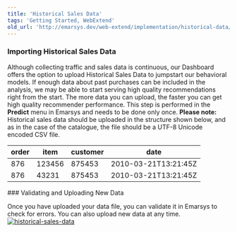 ```yaml
---
title: 'Historical Sales Data'
tags: 'Getting Started, WebExtend'
old_url: 'http://emarsys.dev/web-extend/implementation/historical-data/'
---
```


### Importing Historical Sales Data

 Although collecting traffic and sales data is continuous, our Dashboard offers the option to upload Historical Sales Data to jumpstart our behavioral models. If enough data about past purchases can be included in the analysis, we may be able to start serving high quality recommendations right from the start. The more data you can upload, the faster you can get high quality recommender performance. This step is performed in the **Predict** menu in Emarsys and needs to be done only once. **Please note:** Historical sales data should be uploaded in the structure shown below, and as in the case of the catalogue, the file should be a UTF-8 Unicode encoded CSV file.

<table border="0" cellpadding="1" class="wikitable" style="width: 100%; border-width: 0px; border-style: solid;"><thead><tr><th>order</th> <th>item</th> <th>customer</th> <th>date</th> </tr></thead><tbody><tr><td>876</td> <td>123456</td> <td>875453</td> <td>2010-03-21T13:21:45Z</td> </tr><tr><td>876</td> <td>43231</td> <td>875453</td> <td>2010-03-21T13:21:45Z</td></tr></tbody></table>### Validating and Uploading New Data

 Once you have uploaded your data file, you can validate it in Emarsys to check for errors. You can also upload new data at any time. [![historical-sales-data](/assets/images/historical-sales-data.png)](/assets/images/historical-sales-data.png)
